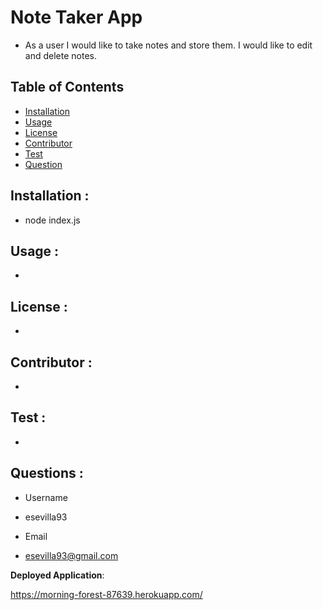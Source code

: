 

# Note Taker App
* As a user I would like to take notes and store them. I would like to edit and delete notes.

## __Table of Contents__  
* [Installation](#installation)               
* [Usage](#usage)                    
* [License](#license)                      
* [Contributor](#contributor)                 
* [Test](#test)
* [Question](#question) 
## __Installation__ :               
* node index.js
## __Usage__ :                   
* 
## __License__ :                    
* 
## __Contributor__ :              
* 
## __Test__ :                      
* 
## __Questions__ :
* Username
 - esevilla93
* Email
 - esevilla93@gmail.com
 
 __Deployed Application__:
 
 https://morning-forest-87639.herokuapp.com/
